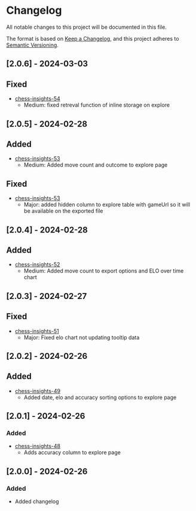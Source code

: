 # Changelog

All notable changes to this project will be documented in this file.

The format is based on [Keep a Changelog](https://keepachangelog.com/en/1.1.0/),
and this project adheres to [Semantic Versioning](https://semver.org/spec/v2.0.0.html).

## [2.0.6] - 2024-03-03
## Fixed
- [chess-insights-54](https://github.com/NotJoeMartinez/chess-insights/pull/54/files)
    - Medium: fixed retreval function of inline storage on explore

## [2.0.5] - 2024-02-28
## Added
- [chess-insights-53](https://github.com/NotJoeMartinez/chess-insights/pull/53)
    - Medium: Added move count and outcome to explore page 

## Fixed
- [chess-insights-53](https://github.com/NotJoeMartinez/chess-insights/pull/53)
    - Major: added hidden column to explore table with gameUrl so it will be available on the exported file


## [2.0.4] - 2024-02-28
## Added
- [chess-insights-52](https://github.com/NotJoeMartinez/chess-insights/pull/52)
    - Medium: Added move count to export options and ELO over time chart

## [2.0.3] - 2024-02-27
## Fixed
- [chess-insights-51](https://github.com/NotJoeMartinez/chess-insights/pull/51)
    - Major: Fixed elo chart not updating tooltip data

## [2.0.2] - 2024-02-26
## Added
- [chess-insights-49](https://github.com/NotJoeMartinez/chess-insights/pull/49)
    - Added date, elo and accuracy sorting options to explore page

## [2.0.1] - 2024-02-26
### Added
- [chess-insights-48](https://github.com/NotJoeMartinez/chess-insights/pull/48) 
    - Adds accuracy column to explore page

## [2.0.0] - 2024-02-26
### Added
- Added changelog 
